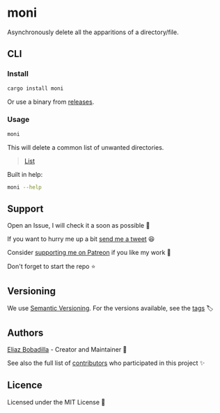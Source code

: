# moni

Asynchronously delete all the apparitions of a directory/file.

## CLI

### Install

```sh
cargo install moni
```

Or use a binary from
[releases](https://github.com/UltiRequiem/moni/releases/latest).

### Usage

```sh
moni
```

This will delete a common list of unwanted directories.

> [List](./src/lib.rs#L6)

Built in help:

```sh
moni --help
```

## Support

Open an Issue, I will check it a soon as possible 👀

If you want to hurry me up a bit
[send me a tweet](https://twitter.com/UltiRequiem) 😆

Consider [supporting me on Patreon](https://patreon.com/UltiRequiem) if you like
my work 🙏

Don't forget to start the repo ⭐

## Versioning

We use [Semantic Versioning](http://semver.org). For the versions available, see
the [tags](https://github.com/UltiRequiem/moni/tags) 🏷️

## Authors

[Eliaz Bobadilla](https://ultirequiem.com) - Creator and Maintainer 💪

See also the full list of
[contributors](https://github.com/UltiRequiem/moni/contributors) who
participated in this project ✨

## Licence

Licensed under the MIT License 📄
